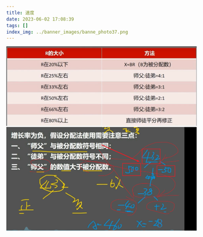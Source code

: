```yaml
---
title: 速度
date: 2023-06-02 17:08:39
tags: []
index_img: ../banner_images/banne_photo37.png
---
```

![](../images/Pasted%20image%2020230605093907.png)![](../images/Pasted%20image%2020230608165751.png)
